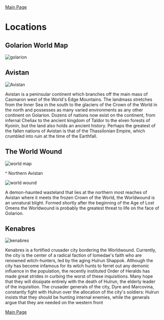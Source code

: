 [Main Page](main.md#wrath-of-the-righteous)

# Locations
## Golarion World Map
![golarion](https://static.wikia.nocookie.net/pathfinder/images/f/fb/Golarion.jpg/revision/latest/scale-to-width-down/985?cb=20131028053936)

## Avistan
![Avistan](https://static.wikia.nocookie.net/pathfinder-posse-rotr/images/f/f4/Avistan_Map.jpg/revision/latest?cb=20180715211145)

Avistan is a peninsular continent which branches off the main mass of Casmaron west of the World's Edge Mountains. The landmass stretches from the Inner Sea in the south to the glaciers of the Crown of the World in the north and possesses as many varied environments as any other continent on Golarion. Dozens of nations now exist on the continent, from infernal Cheliax to the ancient kingdom of Taldor to the elven forests of Kyonin, but the land also holds an ancient history. Perhaps the greatest of the fallen nations of Avistan is that of the Thassilonian Empire, which crumbled into ruin at the time of the Earthfall.


## The World Wound
![world map](https://static.wikia.nocookie.net/pathfinderkingmaker/images/1/17/Worldwound_map.jpg/revision/latest?cb=20180922114020)

^ Northern Avistan

![world wound](https://www.enworld.org/attachments/map-of-the-worldwound-png.58537/)

A demon-haunted wasteland that lies at the northern most reaches of Avistan where it meets the frozen Crown of the World, the Worldwound is an unnatural blight. Formed shortly after the beginning of the Age of Lost Omens the Worldwound is probably the greatest threat to life on the face of Golarion.

## Kenabres

![kenabres](https://lh3.googleusercontent.com/proxy/ePmpDZ99bwgxDg6ZdLnzT1P7W09hwM3qRbVjIJwP0WjuQyf8n4K0CmtdgFmHk8hN4ZbwVXH84XcybCDD6a2p__pkHMba)

Kenabres is a fortified crusader city bordering the Worldwound. Currently, the city is the center of a radical faction of Iomedae's faith who are renowned witch-hunters, led by the aging Hulrun Shappok. Although the city has become infamous for its witch hunts to ferret out any demonic influence in the population, the recently instituted Order of Heralds has made great strides in curbing the worst of these inquisitions. Many hope that they will dissipate entirely with the death of Hulrun, the elderly leader of the inquisition. The crusader generals of the city, Dyre and Marcovina, constantly fight with Hulrun over the allocation of the city's soldiers: Hulrun insists that they should be hunting internal enemies, while the generals argue that they are needed on the western front

[Main Page](main.md#wrath-of-the-righteous)
